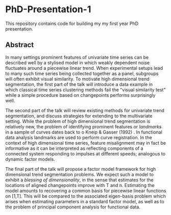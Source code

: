 # PhD-Presentation-1

This repository contains code for building my my first year PhD presentation.

## Abstract 

In many settings prominent features of univariate time series can be described  well  by a stylised model in which weakly dependent noise fluctuates around a piecewise linear trend. When experimental setups lead to many such time series being collected together as a panel, subgroups will often exhibit visual similarity. To motivate high dimensional trend segmentation, the first part of the talk will introduce a data example in which classical time series clustering methods fail the "visual similarity test" while a simple procedure based on changepoints performs surprisingly well.

The second part of the talk will review existing methods for univariate trend segmentation, and discuss strategies for extending to the multivariate setting. While the problem of high dimensional trend segmentation is relatively new, the problem of identifying prominent features or *landmarks* in a sample of curves dates back to o Kneip & Gasser (1992) . In functional data analysis landmarks are used to perform curve registration. In the context of high dimensional time series, feature misalignment may in fact be informative as it can be interpreted as reflecting  components of a connected system responding to impulses at different speeds; analogous to dynamic factor models. 

The final part of the talk will propose a factor model framework for high dimensional trend segmentation problems. We expect such a model to exhibit a *blessing of dimensionality*, in the sense that estimates for the locations of aligned changepoints improve with T and n. Estimating the model amounts to recovering a common basis for piecewise linear functions on [1,T]. This will be compared to the associated eigen-basis problem which arises when estimating parameters in a standard factor model, as well as to the problem of principal component analysis for functional data. 

